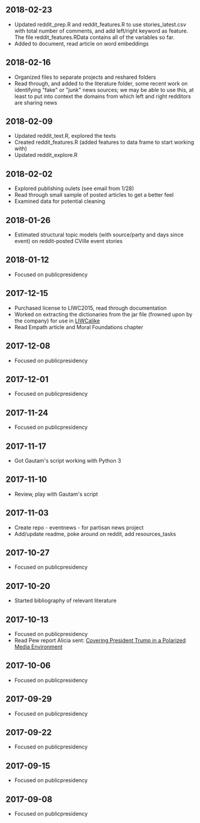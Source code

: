 ## 2018-02-23
* Updated reddit_prep.R and reddit_features.R to use stories_latest.csv with total number of comments, and add left/right keyword as feature. The file reddit_features.RData contains all of the variables so far.
* Added to document, read article on word embeddings

## 2018-02-16
* Organized files to separate projects and reshared folders
* Read through, and added to the literature folder, some recent work on identifying "fake" or "junk" news sources; we may be able to use this, at least to put into context the domains from which left and right redditors are sharing news

## 2018-02-09
* Updated reddit_text.R, explored the texts
* Created reddit_features.R (added features to data frame to start working with)
* Updated reddit_explore.R

## 2018-02-02
* Explored publishing oulets (see email from 1/28)
* Read through small sample of posted articles to get a better feel
* Examined data for potential cleaning

## 2018-01-26
* Estimated structural topic models (with source/party and days since event) on reddit-posted CVille event stories

## 2018-01-12
* Focused on publicpresidency

## 2017-12-15
* Purchased license to LIWC2015, read through documentation
* Worked on extracting the dictionaries from the jar file (frowned upon by the company) for use in [LIWCalike](https://github.com/kbenoit/LIWCalike) 
* Read Empath article and Moral Foundations chapter

## 2017-12-08
* Focused on publicpresidency

## 2017-12-01
* Focused on publicpresidency

## 2017-11-24
* Focused on publicpresidency

## 2017-11-17
* Got Gautam's script working with Python 3

## 2017-11-10
* Review, play with Gautam's script

## 2017-11-03
* Create repo - eventnews - for partisan news project
* Add/update readme, poke around on reddit, add resources_tasks 

## 2017-10-27
* Focused on publicpresidency

## 2017-10-20
* Started bibliography of relevant literature

## 2017-10-13
* Focused on publicpresidency
* Read Pew report Alicia sent: [Covering President Trump in a Polarized Media Environment](http://www.journalism.org/2017/10/02/covering-president-trump-in-a-polarized-media-environment/)

## 2017-10-06
* Focused on publicpresidency

## 2017-09-29
* Focused on publicpresidency

## 2017-09-22
* Focused on publicpresidency

## 2017-09-15
* Focused on publicpresidency

## 2017-09-08
* Focused on publicpresidency
